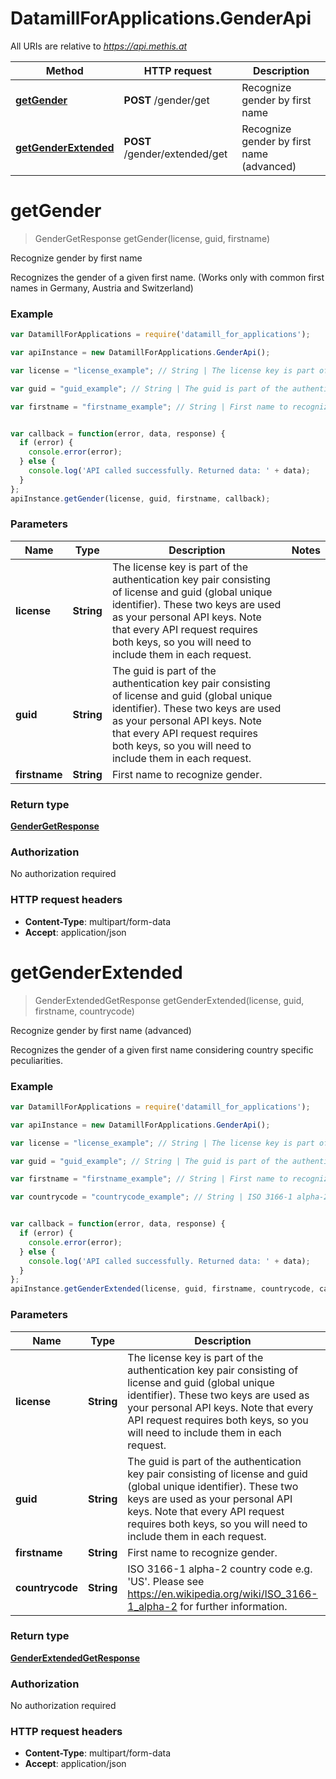# DatamillForApplications.GenderApi

All URIs are relative to *https://api.methis.at*

Method | HTTP request | Description
------------- | ------------- | -------------
[**getGender**](GenderApi.md#getGender) | **POST** /gender/get | Recognize gender by first name
[**getGenderExtended**](GenderApi.md#getGenderExtended) | **POST** /gender/extended/get | Recognize gender by first name (advanced)


<a name="getGender"></a>
# **getGender**
> GenderGetResponse getGender(license, guid, firstname)

Recognize gender by first name

Recognizes the gender of a given first name. (Works only with common first names in Germany, Austria and Switzerland) 

### Example
```javascript
var DatamillForApplications = require('datamill_for_applications');

var apiInstance = new DatamillForApplications.GenderApi();

var license = "license_example"; // String | The license key is part of the authentication key pair consisting of license and guid (global unique identifier). These two keys are used as your personal API keys. Note that every API request requires both keys, so you will need to include them in each request. 

var guid = "guid_example"; // String | The guid is part of the authentication key pair consisting of license and guid (global unique identifier). These two keys are used as your personal API keys. Note that every API request requires both keys, so you will need to include them in each request. 

var firstname = "firstname_example"; // String | First name to recognize gender.


var callback = function(error, data, response) {
  if (error) {
    console.error(error);
  } else {
    console.log('API called successfully. Returned data: ' + data);
  }
};
apiInstance.getGender(license, guid, firstname, callback);
```

### Parameters

Name | Type | Description  | Notes
------------- | ------------- | ------------- | -------------
 **license** | **String**| The license key is part of the authentication key pair consisting of license and guid (global unique identifier). These two keys are used as your personal API keys. Note that every API request requires both keys, so you will need to include them in each request.  | 
 **guid** | **String**| The guid is part of the authentication key pair consisting of license and guid (global unique identifier). These two keys are used as your personal API keys. Note that every API request requires both keys, so you will need to include them in each request.  | 
 **firstname** | **String**| First name to recognize gender. | 

### Return type

[**GenderGetResponse**](GenderGetResponse.md)

### Authorization

No authorization required

### HTTP request headers

 - **Content-Type**: multipart/form-data
 - **Accept**: application/json

<a name="getGenderExtended"></a>
# **getGenderExtended**
> GenderExtendedGetResponse getGenderExtended(license, guid, firstname, countrycode)

Recognize gender by first name (advanced)

Recognizes the gender of a given first name considering country specific peculiarities.

### Example
```javascript
var DatamillForApplications = require('datamill_for_applications');

var apiInstance = new DatamillForApplications.GenderApi();

var license = "license_example"; // String | The license key is part of the authentication key pair consisting of license and guid (global unique identifier). These two keys are used as your personal API keys. Note that every API request requires both keys, so you will need to include them in each request. 

var guid = "guid_example"; // String | The guid is part of the authentication key pair consisting of license and guid (global unique identifier). These two keys are used as your personal API keys. Note that every API request requires both keys, so you will need to include them in each request. 

var firstname = "firstname_example"; // String | First name to recognize gender.

var countrycode = "countrycode_example"; // String | ISO 3166-1 alpha-2 country code e.g. 'US'. Please see https://en.wikipedia.org/wiki/ISO_3166-1_alpha-2 for further information.


var callback = function(error, data, response) {
  if (error) {
    console.error(error);
  } else {
    console.log('API called successfully. Returned data: ' + data);
  }
};
apiInstance.getGenderExtended(license, guid, firstname, countrycode, callback);
```

### Parameters

Name | Type | Description  | Notes
------------- | ------------- | ------------- | -------------
 **license** | **String**| The license key is part of the authentication key pair consisting of license and guid (global unique identifier). These two keys are used as your personal API keys. Note that every API request requires both keys, so you will need to include them in each request.  | 
 **guid** | **String**| The guid is part of the authentication key pair consisting of license and guid (global unique identifier). These two keys are used as your personal API keys. Note that every API request requires both keys, so you will need to include them in each request.  | 
 **firstname** | **String**| First name to recognize gender. | 
 **countrycode** | **String**| ISO 3166-1 alpha-2 country code e.g. &#39;US&#39;. Please see https://en.wikipedia.org/wiki/ISO_3166-1_alpha-2 for further information. | 

### Return type

[**GenderExtendedGetResponse**](GenderExtendedGetResponse.md)

### Authorization

No authorization required

### HTTP request headers

 - **Content-Type**: multipart/form-data
 - **Accept**: application/json


